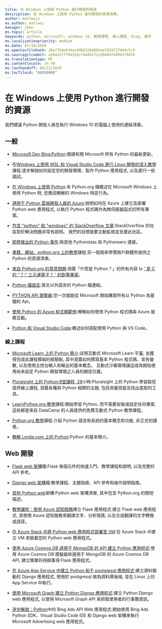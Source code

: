 ```yaml
---
title: 在 Windows 上使用 Python 進行開發的資源
description: 在 Windows 上使用 Python 進行開發的資源清單。
author: mattwojo
ms.author: mattwoj
manager: jken
ms.topic: article
keywords: python, microsoft, windows 10, 教學課程, 線上課程, blog, 事件
ms.localizationpriority: medium
ms.date: 07/19/2019
ms.openlocfilehash: 28a77b9e936acddb6158d865aef933f27444c5c9
ms.sourcegitcommit: a28a32fff9d15ecf4a9d172cd0a04f4d993f9d76
ms.translationtype: MT
ms.contentlocale: zh-TW
ms.lasthandoff: 08/12/2019
ms.locfileid: "68959066"
---
```

# <a name="resources-for-developing-with-python-on-windows"></a>在 Windows 上使用 Python 進行開發的資源

我們建議 Python 開發人員在執行 Windows 10 的電腦上使用的連結清單。

## <a name="general"></a>一般

- [Microsoft Dev Blog:Python](https://devblogs.microsoft.com/python/):閱讀有關 Microsoft 所有 Python 的最新更新。

- 在[Windows 上使用 WSL 和 Visual Studio Code 進行 Linux 開發的深入教學](https://devblogs.microsoft.com/commandline/an-in-depth-tutorial-on-linux-development-on-windows-with-wsl-and-visual-studio-code/)課程:逐步解說如何設定您的開發環境、製作 Python 應用程式, 以及進行一些調試。

- [在 Windows 上使用 Python](https://docs.python.org/3/using/windows.html):本 Python.org 檔概述在 Microsoft Windows 上使用 Python 時, 您應該瞭解的 Windows 特定行為。

- [適用于 Python 雲端開發人員的 Azure](https://docs.microsoft.com/azure/python/):說明如何在 Azure 上建立及部署 Python web 應用程式, 以執行 Python 程式碼作為無伺服器函式的所有專案。

- [包含 "python" 和 "windows" 的 StackOverflow 文章](https://stackoverflow.com/questions/4750806/how-do-i-install-pip-on-windows/12476379):StackOverflow 的社區對於解決問題非常有説明。 我們的目標是要主動監視並支援此社區。

- [即將推出的 Python 事件](https://www.python.org/events/python-events):與其他 Pythonistas 和 Pythoneers 連接。

- [書籍、網站、python.org 上的教學](https://wiki.python.org/moin/BeginnersGuide/Programmers)課程:另一個用來學慣用戶群體所提供之 Python 的資源清單。

- [來自 Python.org 的常見問題](https://docs.python.org/3/faq/):涵蓋「什麼是 Python？」的所有內容 to [' 是 C 的 "？:" 三元運算子？ ' 的對等專案](https://docs.python.org/3/faq/programming.html#is-there-an-equivalent-of-c-s-ternary-operator)。

- [Python 檔語言](https://wiki.python.org/moin/Languages):英文以外語言的 Python 檔連結。

- [PYTHON API 瀏覽器](https://docs.microsoft.com/python/api/?view=azure-python):您一次就能從 Microsoft 開始購買所有以 Python 為基礎的 Api。

- [使用 Python 的 Azure 程式碼範例](https://azure.microsoft.com/en-us/resources/samples/?platform=python&sort=0):瞭解如何使用 Python 程式碼與 Azure 服務互動。

- [Python 和 Visual Studio Code](https://code.visualstudio.com/docs/languages/python):概述如何搭配使用 Python 與 VS Code。


### <a name="online-courses"></a>線上課程

- [Microsoft Learn 上的 Python 簡介](https://docs.microsoft.com/en-us/learn/modules/intro-to-python/):試用互動式 Microsoft Learn 平臺, 並獲得完成此課程模組的經驗點, 其中涵蓋如何撰寫基本 Python 程式碼、宣告變數, 以及使用主控台輸入和輸出的基本概念。 互動式沙箱環境讓這成為開始使用尚未設定 Python 開發環境之人員的絕佳位置。

- [Pluralsight 上的 Python:8堂課程, 29](https://app.pluralsight.com/paths/skills/python)小時:Pluralsight 上的 Python 學習路徑提供線上課程, 涵蓋各種與 Python 相關的主題, 包括測量技能及找出差距的工具。

- [LearnPython.org 教學](https://www.learnpython.org/)課程:開始學習 Python, 而不需要安裝或設定任何專案, 這些都是來自 DataCamp 的人員提供的免費互動式 Python 教學課程。

- [Python.org 教學](https://docs.python.org/3/tutorial/index.html)課程:介紹 Python 語言和系統的基本概念和功能, 非正式的讀者。

- [瞭解 Lynda.com 上的 Python](https://www.lynda.com/Python-tutorials/Learning-Python/661773-2.html):Python 的基本簡介。

## <a name="web-development"></a>Web 開發

- [Flask web 架構](https://flask.palletsprojects.com/en/1.1.x/)檔:Flask 每個元件的快速入門、教學課程和說明, 以及完整的 API 參考。

- [Django web 架構](https://docs.djangoproject.com/en/2.2/)檔:教學課程、主題指南、API 參考和操作說明指南。

- [其他 Python web](https://wiki.python.org/moin/WebFrameworks)架構:Python web 架構清單, 其中包含 Python.org 的簡短描述。

- [教學課程：使用 Azure 認知服務](https://docs.microsoft.com/azure/cognitive-services/translator/tutorial-build-flask-app-translation-synthesis)建立 Flask 應用程式:建立 Flask web 應用程式, 其使用 Azure 認知服務來翻譯文字、分析情感, 以及合成翻譯的文字轉換成語音。

- [在 Azure Stack 中將 Python web 應用程式部署至 VM](https://docs.microsoft.com/azure-stack/user/azure-stack-dev-start-howto-vm-python):在 Azure Stack 中建立 VM 來裝載您的 Python web 應用程式。

- [使用 Azure Cosmos DB 適用于 MongoDB 的 API 建立 Python 應用程式](https://docs.microsoft.com/azure/cosmos-db/create-mongodb-flask):使用 Azure Cosmos DB 模擬器和適用于 MongoDB 的 Azure Cosmos DB API, 建立簡單的待辦事項 Flask 應用程式。

- [在 Azure App Service 中建立 Python 和于 postgresql 應用程式](https://docs.microsoft.com/azure/app-service/containers/tutorial-python-postgresql-app):建立資料驅動的 Django 應用程式, 使用於 postgresql 做為資料庫後端, 並在 Linux 上的 App Service 中執行。

- [使用 Microsoft Graph 建立 Python Django 應用程式](https://docs.microsoft.com/graph/tutorials/python):建立 Python Django web 應用程式, 以使用 Microsoft Graph API 來抓取使用者的行事曆資訊。

- [逐步解說：Python](https://docs.microsoft.com/advertising/guides/walkthrough-web-application-python?view=bingads-13)中的 Bing Ads API Web 應用程式:開始使用 Bing Ads Python SDK、Visual Studio Code IDE 和 Django web 架構來執行 Microsoft Advertising web 應用程式。

<!-- ## Data Science and Machine Learning

- Anaconda - brief description
- Canopy - brief description
- TensorFlow - brief description
- Scikit-Learn, Keras, PyTorch, etc - brief descriptions

## Desktop GUI app and IoT development

- PyQT - brief description
- PyJs - brief description
- PyGUI - brief descriptio
- Kivy - brief descriptio
- PyGTK - brief descriptio
- WxPython - brief description
- PyGame - brief description (with links to our internal games once they're done?) -->
